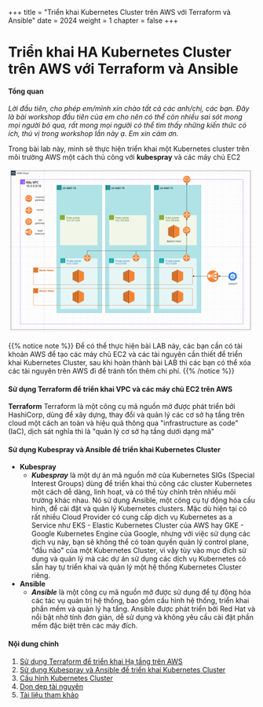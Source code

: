 +++
title = "Triển khai Kubernetes Cluster trên AWS với Terraform và Ansible"
date = 2024
weight = 1
chapter = false
+++

# Triển khai HA Kubernetes Cluster trên AWS với Terraform và Ansible

#### Tổng quan
_Lời đầu tiên, cho phép em/mình xin chào tất cả các anh/chị, các bạn. Đây là bài workshop đầu tiên của em cho nên có thể còn nhiều sai sót mong mọi người bỏ qua, rất mong mọi người có thể tìm thấy những kiến thức có ích, thú vị trong workshop lần này ạ. Em xin cảm ơn._
 
Trong bài lab này, mình sẽ thực hiện triển khai một Kubernetes cluster trên môi trường AWS một cách thủ công với **kubespray** và các máy chủ EC2

![architecture](../static/images/1-terraform/architecture2.png)

{{% notice note %}}
Để có thể thực hiện bài LAB này, các bạn cần có tài khoản AWS để tạo các máy chủ EC2 và các tài nguyên cần thiết để triển khai Kubernetes Cluster, sau khi hoàn thành bài LAB thì các bạn có thể xóa các tài nguyên trên AWS đi để tránh tốn thêm chi phí.
{{% /notice %}}

#### Sử dụng Terraform để triển khai VPC và các máy chủ EC2 trên AWS
**Terraform** Terraform là một công cụ mã nguồn mở được phát triển bởi HashiCorp, dùng để xây dựng, thay đổi và quản lý các cơ sở hạ tầng trên cloud một cách an toàn và hiệu quả thông qua "infrastructure as code" (IaC), dịch sát nghĩa thì là "quản lý cơ sở hạ tầng dưới dạng mã"

#### Sử dụng Kubespray và Ansible để triển khai Kubernetes Cluster
- **Kubespray**
  - ***Kubespray*** là một dự án mã nguồn mở của Kubernetes SIGs (Special Interest Groups) dùng để triển khai thủ công các cluster Kubernetes một cách dễ dàng, linh hoạt, và có thể tùy chỉnh trên nhiều môi trường khác nhau. Nó sử dụng Ansible, một công cụ tự động hóa cấu hình, để cài đặt và quản lý Kubernetes clusters. Mặc dù hiện tại có rất nhiều Cloud Provider có cung cấp dịch vụ Kubernetes as a Service như EKS - Elastic Kubernetes Cluster của AWS hay GKE - Google Kubernetes Engine của Google, nhưng với việc sử dụng các dịch vụ này, bạn sẽ không thể có toàn quyền quản lý control plane, "đầu não" của một Kubernetes Cluster, vì vậy tùy vào mục đích sử dụng và quản lý mà các dự án sử dụng các dịch vụ Kubernetes có sẵn hay tự triển khai và quản lý một hệ thống Kubernetes Cluster riêng.
- **Ansible**
  - ***Ansible*** là một công cụ mã nguồn mở được sử dụng để tự động hóa các tác vụ quản trị hệ thống, bao gồm cấu hình hệ thống, triển khai phần mềm và quản lý hạ tầng. Ansible được phát triển bởi Red Hat và nổi bật nhờ tính đơn giản, dễ sử dụng và không yêu cầu cài đặt phần mềm đặc biệt trên các máy đích.


#### Nội dung chính

1. [Sử dụng Terraform để triển khai Hạ tầng trên AWS](1-create-new-aws-account/)
2. [Sử dụng Kubespray và Ansible để triển khai Kubernetes Cluster](2-mfa-setup-for-aws-user-(root)/)
3. [Cấu hình Kubernetes Cluster](3-create-admin-user-and-group/)
4. [Dọn dẹp tài nguyên](4-verify-new-account/)
5. [Tài liệu tham khảo](5-end/)
